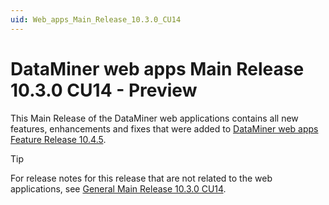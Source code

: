 ```yaml
---
uid: Web_apps_Main_Release_10.3.0_CU14
---
```


# DataMiner web apps Main Release 10.3.0 CU14 - Preview

This Main Release of the DataMiner web applications contains all new features, enhancements and fixes that were added to [DataMiner web apps Feature Release 10.4.5](xref:Web_apps_Feature_Release_10.4.5).

> [!TIP]
> For release notes for this release that are not related to the web applications, see [General Main Release 10.3.0 CU14](xref:General_Main_Release_10.3.0_CU14).
